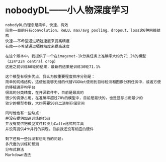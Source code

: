 # nobodyDL——小人物深度学习
	nobodyDL的理念是简单、快速、有效
	简单——目前只有convolution、ReLU、max/avg pooling、dropout、loss这6种网络结构
	快速——不希望通过牺牲速度来提高精度
	有效——不希望通过牺牲精度来提高速度

	在这个版本中，我提供了一个在imagenet-1k分类任务上准确率大约为71.2%的模型（224*224 central crop）
	这是之前训练60轮的结果，最新的结果是训练30轮71.1%

	这个模型有很多优点，我认为按重要程度排序分别是：
	简单的网络结构，这使他能够无缝的代替VGGNet使用到目标检测和图像分割任务中，或者方便的移植进异构平台
	很高的分类精度，在开源软件中，目前是最高的
	很少的资源占用，在准确率超过70%的模型中，目前是最快的，也是显存占用最少的
	较少的模型参数，大约需要50兆二进制存储空间

	同时他也有一些缺点：
	并没有提供加速训练的代码
	并没有提供把模型文件转换为Caffe格式的工具
	并没有提供4卡并行的实现，目前我还没有相应的硬件

	剩下还有一些我没有想明白的问题:
	多尺度的训练和预测
	分布式算法
	Markdown语法
